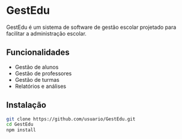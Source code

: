 # GestEdu

GestEdu é um sistema de software de gestão escolar projetado para facilitar a administração escolar.

## Funcionalidades
- Gestão de alunos
- Gestão de professores
- Gestão de turmas
- Relatórios e análises

## Instalação
```bash
git clone https://github.com/usuario/GestEdu.git
cd GestEdu
npm install
